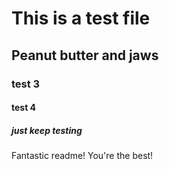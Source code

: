 # This is a test file

## Peanut butter and jaws

### test 3

#### test 4 

##### just keep testing 

Fantastic readme! You're the best!
